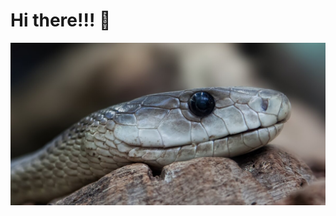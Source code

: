 <h1> Hi there!!! 👋</h1>

<p align="center">
    <img src="images/scale_1200.jpg" width="600" alt=":3" />
</p>